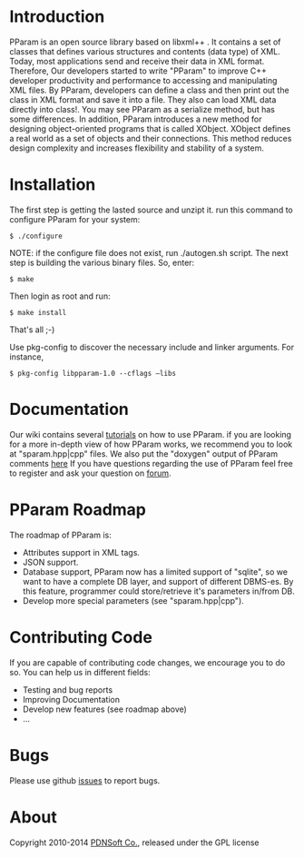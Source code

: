 # Introduction
PParam is an open source library based on libxml++ . It contains a set of classes that defines various structures and contents (data type) of XML.
Today, most applications send and receive their data in XML format. Therefore, Our developers started to write "PParam" to improve C++ developer productivity and performance to accessing and manipulating XML files.
By PParam, developers can define a class and then print out the class in XML format and save it into a file. 
They also can load XML data directly into class!.
You may see PParam as a serialize method, but has some differences. In addition, PParam introduces a new method for designing object-oriented programs that is called XObject. XObject defines a real world as a set of objects and their connections. This method reduces design complexity and increases flexibility and stability of a system.

# Installation
The first step is getting the lasted source and unzipt it. run this command to configure PParam for your system:
```shell
$ ./configure
```
NOTE: if the configure file does not exist, run ./autogen.sh script.
The next step is building the various binary files. So, enter:
```shell
$ make
```
Then login as root and run:
```shell
$ make install
```
That's all ;-)

Use pkg-config to discover the necessary include and linker arguments. For instance,
```shell
$ pkg-config libpparam-1.0 --cflags –libs
```
# Documentation
Our wiki contains several [tutorials](http://pdnsoft.com/en/web/pdnen/wiki/-/wiki/Main/PParam+Tutorial) on how to use PParam.
if you are looking for a more in-depth view of how PParam works, we recommend you to look at "sparam.hpp|cpp" files. We also put the "doxygen" output of PParam comments [here](http://support.pdnsoft.com/doxy/PParam)
If you have questions regarding the use of PParam  feel free to register and ask your question on [forum](http://pdnsoft.com/en/web/pdnen/forum/-/message_boards/category/423811). 
# PParam Roadmap
The roadmap of PParam is: 
* Attributes support in XML tags.
* JSON support. 
* Database support, PParam now has a limited support of "sqlite", so we want to have a complete DB layer, and support of different DBMS-es. By this feature, programmer could store/retrieve it's parameters in/from DB. 
* Develop more special parameters (see "sparam.hpp|cpp"). 

# Contributing Code
If you are capable of contributing code changes, we encourage you to do so. You can help us in different fields:
* Testing and bug reports
* Improving Documentation
* Develop new features (see roadmap above)
* ... 

# Bugs
 Please use github [issues](https://github.com/pdnsoft/PParam/issues) to report bugs. 
# About
Copyright 2010-2014 [PDNSoft Co.](http://www.pdnsoft.com), released under the GPL license
